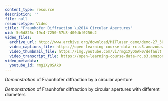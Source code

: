 ```yaml
---
content_type: resource
description: ''
file: null
resourcetype: Video
title: "Fraunhofer Diffraction \u2014 Circular Apertures"
uid: 5e5d825c-19c4-7250-57b8-400dbf0256c2
video_files:
  archive_url: http://www.archive.org/download/MITlaser_demo/demo-27_300k.mp4
  video_captions_file: https://open-learning-course-data-rc.s3.amazonaws.com/res-6-006-video-demonstrations-in-lasers-and-optics-spring-2008/f445f71c7e095f06bc0886024dbc4685_rmg1XyOSAk0.vtt
  video_thumbnail_file: https://img.youtube.com/vi/rmg1XyOSAk0/default.jpg
  video_transcript_file: https://open-learning-course-data-rc.s3.amazonaws.com/res-6-006-video-demonstrations-in-lasers-and-optics-spring-2008/e9b5cb20950df578ab409c110ce6dfdc_rmg1XyOSAk0.pdf
video_metadata:
  youtube_id: rmg1XyOSAk0
---
```


_Demonstration_ of Fraunhofer diffraction by a circular aperture

_Demonstration_ of Fraunhofer diffraction by circular apertures with different diameters